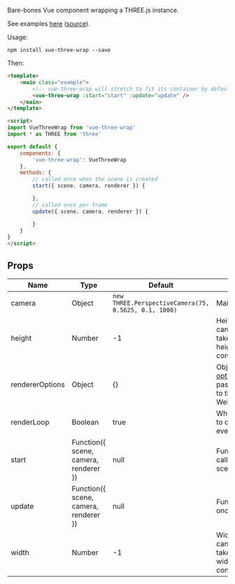 Bare-bones Vue component wrapping a THREE.js instance.

See examples [here](https://three-examples.netlify.com/) ([source](https://github.com/SaFrMo/threejs-examples/tree/master/src/examples)).

Usage:

`npm install vue-three-wrap --save`

Then:

```html
<template>
    <main class="example">
        <!-- vue-three-wrap will stretch to fit its container by default -->
        <vue-three-wrap :start="start" :update="update" />
    </main>
</template>

<script>
import VueThreeWrap from 'vue-three-wrap'
import * as THREE from 'three'

export default {
    components: {
        'vue-three-wrap': VueThreeWrap
    },
    methods: {
        // called once when the scene is created
        start({ scene, camera, renderer }) {

        },
        // called once per frame
        update({ scene, camera, renderer }) {

        }
    }
}
</script>
```

## Props

| Name            | Type                                  | Default                                              | Notes                                                                                                                     |
| --------------- | ------------------------------------- | ---------------------------------------------------- | ------------------------------------------------------------------------------------------------------------------------- |
| camera          | Object                                | `new THREE.PerspectiveCamera(75, 0.5625, 0.1, 1000)` | Main camera.                                                                                                              |
| height          | Number                                | -1                                                   | Height of the canvas. -1 to take up full height of container.                                                             |
| rendererOptions | Object                                | {}                                                   | Object of [options](https://threejs.org/docs/#api/en/renderers/WebGLRenderer) to be passed directly to the WebGLRenderer. |
| renderLoop      | Boolean                               | true                                                 | Whether or not to call `update` every frame.                                                                              |
| start           | Function({ scene, camera, renderer }) | null                                                 | Function to be called once at scene creation.                                                                             |
| update          | Function({ scene, camera, renderer }) | null                                                 | Function called once per frame.                                                                                           |
| width           | Number                                | -1                                                   | Width of the canvas. -1 to take up full width of container.                                                               |
